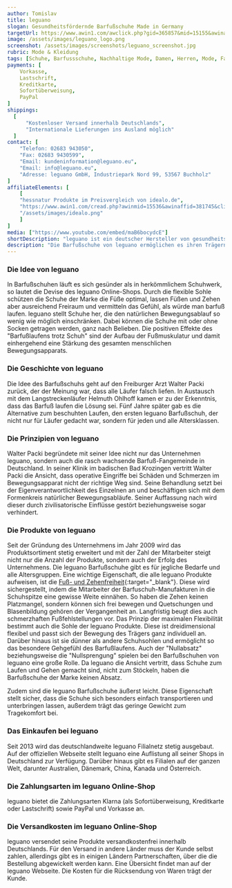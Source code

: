 ```yaml
---
author: Tomislav
title: leguano
slogan: Gesundheitsfördernde Barfußschuhe Made in Germany
targetUrl: https://www.awin1.com/awclick.php?gid=365857&mid=15155&awinaffid=731132&linkid=2430397&clickref=
image: /assets/images/leguano_logo.png
screenshot: /assets/images/screenshots/leguano_screenshot.jpg
rubric: Mode & Kleidung
tags: [Schuhe, Barfussschuhe, Nachhaltige Mode, Damen, Herren, Mode, Fashion]
payments: [
    Vorkasse,
    Lastschrift,
    Kreditkarte,
    Sofortüberweisung,
    PayPal
]
shippings:
  [
      "Kostenloser Versand innerhalb Deutschlands",
      "Internationale Lieferungen ins Ausland möglich"
  ]
contact: [
    "Telefon: 02683 943050", 
    "Fax: 02683 9430599",
    "Email: kundeninformation@leguano.eu",
    "Email: info@leguano.eu",
    "Adresse: leguano GmbH, Industriepark Nord 99, 53567 Buchholz"
]
affiliateElements: [
    [
    "hessnatur Produkte im Preisvergleich von idealo.de", 
    "https://www.awin1.com/cread.php?awinmid=15536&awinaffid=381745&clickref=&ued=https%3A%2F%2Fwww.idealo.de%2Fpreisvergleich%2FMainSearchProductCategory.html%3Fq%3DLeguano", 
    "/assets/images/idealo.png"
    ]
]
media: ["https://www.youtube.com/embed/maB6bocydcE"]
shortDescription: "leguano ist ein deutscher Hersteller von gesundheitsfördernden und nachhaltigen Schuhen mit Barfußgefühl beim Laufen für Damen und Herren."
description: "Die Barfußschuhe von leguano ermöglichen es ihren Trägern, sich auf besonders gesunde und natürliche Weise fortzubewegen. Barfuß zu laufen ist vor allem dann sinnvoll, wenn man es regelmäßig, idealerweise tagtäglich, tut. Denn nur dann erzielt man die beschriebenen positiven Effekte. Daheim barfuß unterwegs zu sein, ist zwar gut, reicht aber nicht aus, um wirklich etwas zu verändern."
---
```


### Die Idee von leguano

In Barfußschuhen läuft es sich gesünder als in herkömmlichem Schuhwerk, so lautet die Devise des leguano Online-Shops. Durch die flexible Sohle schützen die Schuhe der Marke die Füße optimal, lassen Füßen und Zehen aber ausreichend Freiraum und vermitteln das Gefühl, als würde man barfuß laufen. leguano stellt Schuhe her, die den natürlichen Bewegungsablauf so wenig wie möglich einschränken. Dabei können die Schuhe mit oder ohne Socken getragen werden, ganz nach Belieben. Die positiven Effekte des "Barfußlaufens trotz Schuh" sind der Aufbau der Fußmuskulatur und damit einhergehend eine Stärkung des gesamten menschlichen Bewegungsapparats.

### Die Geschichte von leguano

Die Idee des Barfußschuhs geht auf den Freiburger Arzt Walter Packi zurück, der der Meinung war, dass alle Läufer falsch liefen. In Austausch mit dem Langstreckenläufer Helmuth Ohlhoff kamen er zu der Erkenntnis, dass das Barfuß laufen die Lösung sei. Fünf Jahre später gab es die Alternative zum beschuhten Laufen, den ersten leguano Barfußschuh, der nicht nur für Läufer gedacht war, sondern für jeden und alle Altersklassen. 

### Die Prinzipien von leguano

Walter Packi begründete mit seiner Idee nicht nur das Unternehmen leguano, sondern auch die rasch wachsende Barfuß-Fangemeinde in Deutschland. In seiner Klinik im badischen Bad Krozingen vertritt Walter Packi die Ansicht, dass operative Eingriffe bei Schäden und Schmerzen im Bewegungsapparat nicht der richtige Weg sind. Seine Behandlung setzt bei der Eigenverantwortlichkeit des Einzelnen an und beschäftigen sich mit dem Formenkreis natürlicher Bewegungsabläufe. Seiner Auffassung nach wird dieser durch zivilisatorische Einflüsse gestört beziehungsweise sogar verhindert.

### Die Produkte von leguano

Seit der Gründung des Unternehmens im Jahr 2009 wird das Produktsortiment stetig erweitert und mit der Zahl der Mitarbeiter steigt nicht nur die Anzahl der Produkte, sondern auch der Erfolg des Unternehmens. Die leguano Barfußschuhe gibt es für jegliche Bedarfe und alle Altersgruppen.
Eine wichtige Eigenschaft, die alle leguano Produkte aufweisen, ist die [Fuß- und Zehenfreiheit](https://www.leguano.eu/leguano/philosophie){:target="_blank"}. Diese wird sichergestellt, indem die Mitarbeiter der Barfuschuh-Manufakturen in die Schuhspitze eine gewisse Weite einnähen. So haben die Zehen keinen Platzmangel, sondern können sich frei bewegen und Quetschungen und Blasenbildung gehören der Vergangenheit an. Langfristig beugt dies auch schmerzhaften Fußfehlstellungen vor.
Das Prinzip der maximalen Flexibilität bestimmt auch die Sohle der leguano Produkte. Diese ist dreidimensional flexibel und passt sich der Bewegung des Trägers ganz individuell an. Darüber hinaus ist sie dünner als andere Schuhsohlen und ermöglicht so das besondere Gehgefühl des Barfußlaufens.
Auch der "Nullabsatz" beziehungsweise die "Nullsprengung" spielen bei den Barfußschuhen von leguano eine große Rolle. Da leguano die Ansicht vertritt, dass Schuhe zum Laufen und Gehen gemacht sind, nicht zum Stöckeln, haben die Barfußschuhe der Marke keinen Absatz. 

Zudem sind die leguano Barfußschuhe äußerst leicht. Diese Eigenschaft stellt sicher, dass die Schuhe sich besonders einfach transportieren und unterbringen lassen, außerdem trägt das geringe Gewicht zum Tragekomfort bei.

### Das Einkaufen bei leguano

Seit 2013 wird das deutschlandweite leguano Filialnetz stetig ausgebaut. Auf der offiziellen Webseite stellt leguano eine Auflistung all seiner Shops in Deutschland zur Verfügung. Darüber hinaus gibt es Filialen auf der ganzen Welt, darunter Australien, Dänemark, China, Kanada und Österreich. 
### Die Zahlungsarten im leguano Online-Shop

leguano bietet die Zahlungsarten Klarna (als Sofortüberweisung, Kreditkarte oder Lastschrift) sowie PayPal und Vorkasse an.

### Die Versandkosten im leguano Online-Shop

leguano versendet seine Produkte versandkostenfrei innerhalb Deutschlands. Für den Versand in andere Länder muss der Kunde selbst zahlen, allerdings gibt es in einigen Ländern Partnerschaften, über die die Bestellung abgewickelt werden kann. Eine Übersicht findet man auf der leguano Webseite. Die Kosten für die Rücksendung von Waren trägt der Kunde.